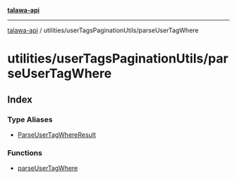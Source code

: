 [**talawa-api**](../../../README.md)

***

[talawa-api](../../../modules.md) / utilities/userTagsPaginationUtils/parseUserTagWhere

# utilities/userTagsPaginationUtils/parseUserTagWhere

## Index

### Type Aliases

- [ParseUserTagWhereResult](type-aliases/ParseUserTagWhereResult.md)

### Functions

- [parseUserTagWhere](functions/parseUserTagWhere.md)
